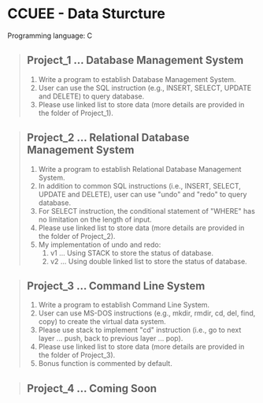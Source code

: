 ﻿# CCUEE - Data Sturcture
 Programming language: C
 
> ## Project_1 ... Database Management System
> 1. Write a program to establish Database Management System.
> 2. User can use the SQL instruction (e.g., INSERT, SELECT, UPDATE and DELETE) to query database.
> 3. Please use linked list to store data (more details are provided in the folder of Project_1).

> ## Project_2 ... Relational Database Management System
> 1. Write a program to establish Relational Database Management System.
> 2. In addition to common SQL instructions (i.e., INSERT, SELECT, UPDATE and DELETE), user can use "undo" and "redo" to query database.
> 3. For SELECT instruction, the conditional statement of "WHERE" has no limitation on the length of input.
> 4. Please use linked list to store data (more details are provided in the folder of Project_2).
> 5. My implementation of undo and redo:
>     1) v1 ... Using STACK to store the status of database.
>     2) v2 ... Using double linked list to store the status of database.

> ## Project_3 ... Command Line System
> 1. Write a program to establish Command Line System.
> 2. User can use MS-DOS instructions (e.g., mkdir, rmdir, cd, del, find, copy) to create the virtual data system.
> 3. Please use stack to implement "cd" instruction (i.e., go to next layer ... push, back to previous layer ... pop).
> 4. Please use linked list to store data (more details are provided in the folder of Project_3).
> 5. Bonus function is commented by default.

> ## Project_4 ... Coming Soon
